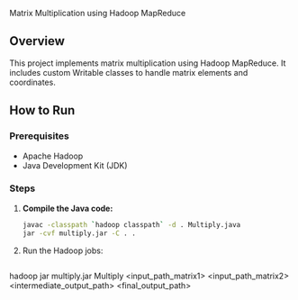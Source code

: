  Matrix Multiplication using Hadoop MapReduce

## Overview
This project implements matrix multiplication using Hadoop MapReduce. It includes custom Writable classes to handle matrix elements and coordinates.


## How to Run

### Prerequisites
- Apache Hadoop
- Java Development Kit (JDK)

### Steps
1. **Compile the Java code:**
   ```bash
   javac -classpath `hadoop classpath` -d . Multiply.java
   jar -cvf multiply.jar -C . .
   ```
2. Run the Hadoop jobs:
   ```bash
  hadoop jar multiply.jar Multiply <input_path_matrix1> <input_path_matrix2> <intermediate_output_path> <final_output_path>
   ```

